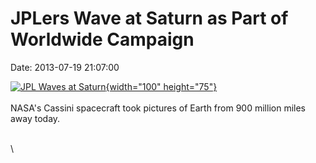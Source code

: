 JPLers Wave at Saturn as Part of Worldwide Campaign
===================================================

Date: 2013-07-19 21:07:00

[![JPL Waves at
Saturn](http://www.jpl.nasa.gov/images/cassini/20130719/cassiniwave20130719-th.jpg){width="100"
height="75"}](http://www.jpl.nasa.gov/news/news.cfm?release=2013-228&rn=news.xml&rst=3857)\
\
NASA\'s Cassini spacecraft took pictures of Earth from 900 million miles
away today.

\
\
